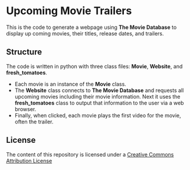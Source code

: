 # Upcoming Movie Trailers

This is the code to generate a webpage using **The Movie Database** to display up coming movies, their titles, release dates, and trailers.

## Structure

The code is written in python with three class files: **Movie**, **Website**, and **fresh_tomatoes**.

* Each movie is an instance of the **Movie** class.
* The **Website** class connects to **The Movie Database** and requests all upcoming movies including their movie information.  Next it uses the **fresh_tomatoes** class to output that information to the user via a web browser.
* Finally, when clicked, each movie plays the first video for the movie, often the trailer.

## License

The content of this repository is licensed under a [Creative Commons Attribution License](http://creativecommons.org/licenses/by/3.0/us/)
